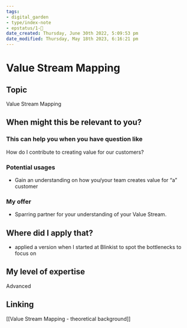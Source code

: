 ```yaml
---
tags: 
- digital_garden
- type/index-note
- epstatus/1-🌱
date_created: Thursday, June 30th 2022, 5:09:53 pm
date_modified: Thursday, May 18th 2023, 6:16:21 pm
---
```

# Value Stream Mapping
## Topic

Value Stream Mapping

## When might this be relevant to you?

### This can help you when you have question like

How do I contribute to creating value for our customers?

### Potential usages

-   Gain an understanding on how you/your team creates value for “a” customer
    

### My offer

-   Sparring partner for your understanding of your Value Stream.
    

## Where did I apply that?

-   applied a version when I started at Blinkist to spot the bottlenecks to focus on
    

## My level of expertise

Advanced

## Linking
[[Value Stream Mapping - theoretical background]]